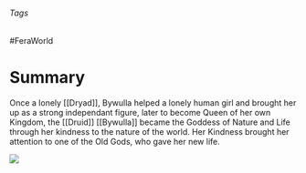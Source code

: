 ###### Tags

#FeraWorld

# Summary

Once a lonely [[Dryad]], Bywulla helped a lonely human girl and brought her up as a strong independant figure, later to become Queen of her own Kingdom, the [[Druid]] [[Bywulla]] became the Goddess of Nature and Life through her kindness to the nature of the world. Her Kindness brought her attention to one of the Old Gods, who gave her new life.  

![](Bywulla.jpg)